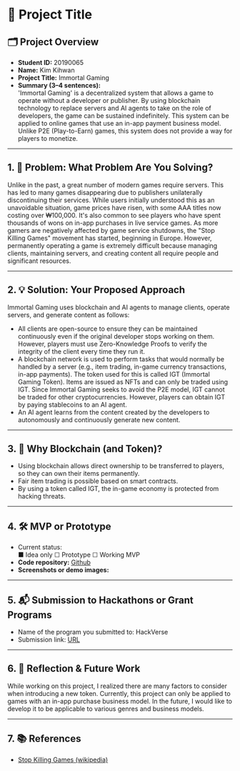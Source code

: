 # 🚀 Project Title

## 🗂️ Project Overview
- **Student ID:**  20190065
- **Name:**  Kim Kihwan
- **Project Title:**  Immortal Gaming
- **Summary (3–4 sentences):**  
  'Immortal Gaming' is a decentralized system that allows a game to operate without a developer or publisher. By using blockchain technology to replace servers and AI agents to take on the role of developers, the game can be sustained indefinitely. This system can be applied to online games that use an in-app payment business model. Unlike P2E (Play-to-Earn) games, this system does not provide a way for players to monetize.

---

## 1. 🧩 Problem: What Problem Are You Solving?

Unlike in the past, a great number of modern games require servers. This has led to many games disappearing due to publishers unilaterally discontinuing their services. While users initially understood this as an unavoidable situation, game prices have risen, with some AAA titles now costing over ₩100,000. It's also common to see players who have spent thousands of wons on in-app purchases in live service games. As more gamers are negatively affected by game service shutdowns, the "Stop Killing Games" movement has started, beginning in Europe. However, permanently operating a game is extremely difficult because managing clients, maintaining servers, and creating content all require people and significant resources.

---

## 2. 💡 Solution: Your Proposed Approach

Immortal Gaming uses blockchain and AI agents to manage clients, operate servers, and generate content as follows:

- All clients are open-source to ensure they can be maintained continuously even if the original developer stops working on them. However, players must use Zero-Knowledge Proofs to verify the integrity of the client every time they run it.
- A blockchain network is used to perform tasks that would normally be handled by a server (e.g., item trading, in-game currency transactions, in-app payments). The token used for this is called IGT (Immortal Gaming Token). Items are issued as NFTs and can only be traded using IGT. Since Immortal Gaming seeks to avoid the P2E model, IGT cannot be traded for other cryptocurrencies. However, players can obtain IGT by paying stablecoins to an AI agent.
- An AI agent learns from the content created by the developers to autonomously and continuously generate new content.

---

## 3. 🔗 Why Blockchain (and Token)?

- Using blockchain allows direct ownership to be transferred to players, so they can own their items permanently.
- Fair item trading is possible based on smart contracts.
- By using a token called IGT, the in-game economy is protected from hacking threats.

---

## 4. 🛠️ MVP or Prototype
- Current status:  
  ■ Idea only ☐ Prototype ☐ Working MVP  
- **Code repository:** [Github](https://github.com/kaist-kihwan/Immortal-Gaming)
- **Screenshots or demo images:**


---

## 5. 📬 Submission to Hackathons or Grant Programs
- Name of the program you submitted to: HackVerse
- Submission link: [URL](https://devfolio.co/projects/immortal-gaming-0d7d)

---

## 6. 🤔 Reflection & Future Work

While working on this project, I realized there are many factors to consider when introducing a new token.
Currently, this project can only be applied to games with an in-app purchase business model. In the future, I would like to develop it to be applicable to various genres and business models.

---

## 7. 📚 References

- [Stop Killing Games (wikipedia)](https://en.wikipedia.org/wiki/Stop_Killing_Games)

